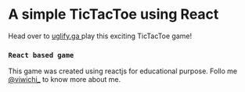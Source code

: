 # A simple TicTacToe using React

Head over to [ uglify.ga ](https://viwicodes.github.io/tictactoe_react/)play this exciting TicTacToe game!


### `React based game`

This game was created using reactjs for educational purpose. Follo me [@viwichi_](https://www.instagram.com/viwichi_) to know more about me.

